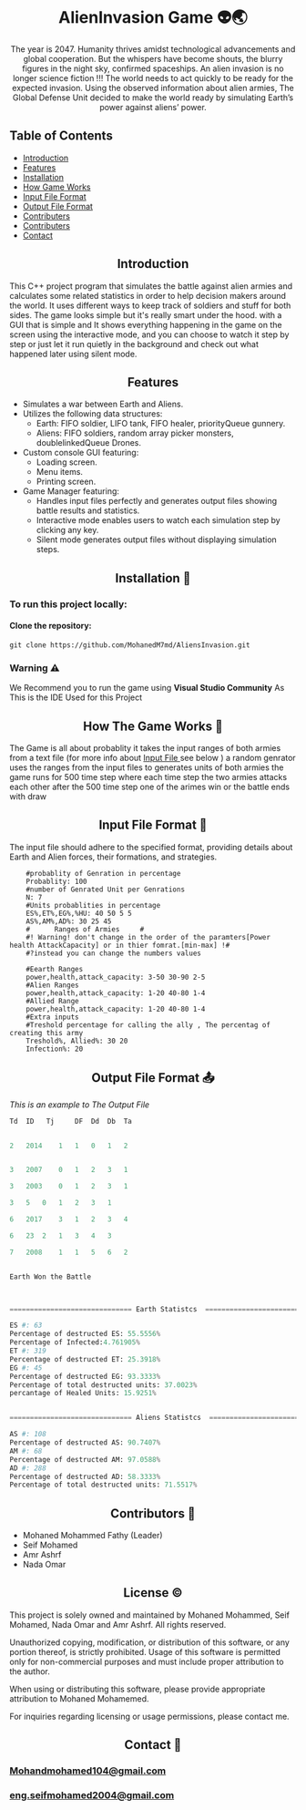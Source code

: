 <h1 id="Main Heading" style="text-align: center;">AlienInvasion Game 👽🌏</h1>


<div class="Game-Story" align="center">
    <p>The year is 2047. Humanity thrives amidst technological advancements and global cooperation. But the whispers have become shouts, the blurry figures in the night sky, confirmed spaceships. An alien              invasion is no longer science fiction !!! The world needs to act quickly to be ready for the expected invasion. Using the observed information about alien armies, The Global Defense Unit decided to make            the world ready by simulating Earth’s power against aliens’ power.
    </p>
</div>

<div>

## Table of Contents
  - <a href="#Intro">Introduction</a>
  - <a href="#fea">Features</a>
  - <a href="#inst">Installation</a>
  - <a href="#Work">How Game Works </a>
  - <a href="#input">Input File Format</a>
  - <a href="#output">Output File Format</a>
  - <a href="#con">Contributers </a>
  - <a href="#li">Contributers </a>
  - <a href="#contact">Contact </a>


</div>

<div class="Project Intro">
    <h2 align="center" id="Intro">Introduction</h2>
    <p>
    This C++ project program that simulates the battle against alien armies and calculates some related statistics in order to help decision makers around the world. It uses different ways to keep track of soldiers and stuff for both sides. The game looks simple but it's really smart under the hood. with a GUI that is simple and It shows everything happening in the game on the screen using the interactive mode, and you can choose to watch it step by step or just let it run quietly in the background and check out what happened later using silent mode.
    </p>
</div>

<div class="Features">

<h2 align="center" id="fea">Features</h2>

- Simulates a war between Earth and Aliens.
- Utilizes the following data structures:
    - Earth: FIFO soldier, LIFO tank, FIFO healer, priorityQueue gunnery.
    - Aliens: FIFO soldiers, random array picker monsters, doublelinkedQueue Drones.
- Custom console GUI featuring:
    - Loading screen.
    - Menu items.
    - Printing screen.
- Game Manager featuring:
    - Handles input files perfectly and generates output files showing battle results and statistics.
    - Interactive mode enables users to watch each simulation step by clicking any key.
    - Silent mode generates output files without displaying simulation steps.

</div>

<div class="Installation">

<h2 align="center" id="inst">Installation 🔽</h2>

### To run this project locally:

#### Clone the repository:

```
git clone https://github.com/MohanedM7md/AliensInvasion.git 
```

### Warning ⚠️

We Recommend you to run the game using **Visual Studio Community**
As This is the IDE Used for this Project

</div>

<div class="How Works">
<h2 align="center" id="Work">How The Game Works 🎲</h2>

The Game is all about probablity it takes the input ranges of both armies from a text file
(for more info about 
<a href="#input"> Input File </a> see below
) a random genrator uses the ranges from the input files to generates units of both armies the game runs for 500 time step where each time step the two armies attacks each other after the 500 time step one of the arimes win or the battle ends with draw


</div>

<div class="Input-Txt">

<h2 align="center" id="input">Input File Format 📃</h2>

The input file should adhere to the specified format, providing details about Earth and Alien forces, their formations, and strategies.



```YML
    #probablity of Genration in percentage
    Probablity: 100
    #number of Genrated Unit per Genrations
    N: 7
    #Units probablities in percentage
    ES%,ET%,EG%,%HU: 40 50 5 5
    AS%,AM%,AD%: 30 25 45
    #      Ranges of Armies     # 
    #! Warning! don't change in the order of the paramters[Power health AttackCapacity] or in thier fomrat.[min-max] !#
    #?instead you can change the numbers values

    #Eearth Ranges
    power,health,attack_capacity: 3-50 30-90 2-5
    #Alien Ranges
    power,health,attack_capacity: 1-20 40-80 1-4
    #Allied Range
    power,health,attack_capacity: 1-20 40-80 1-4
    #Extra inputs
    #Treshold percentage for calling the ally , The percentag of creating this army
    Treshold%, Allied%: 30 20
    Infection%: 20
```

</div>

<div class="output-Txt">

<h2 align="center" id="output">Output File Format 📤</h2>

*This is an example to The Output File*

```Python
Td	ID	 Tj    	DF	Dd	Db	Ta


2	2014	1	1	0	1	2


3	2007	0	1	2	3	1

3	2003	0	1	2	3	1

3	5	0	1	2	3	1

6	2017	3	1	2	3	4

6	23	2	1	3	4	3

7	2008	1	1	5	6	2


Earth Won the Battle



============================== Earth Statistcs  ===============================

ES #: 63
Percentage of destructed ES: 55.5556%
Percentage of Infected:4.761905%
ET #: 319
Percentage of destructed ET: 25.3918%
EG #: 45
Percentage of destructed EG: 93.3333%
Percentage of total destructed units: 37.0023%
percantage of Healed Units: 15.9251%


============================== Aliens Statistcs  ===============================

AS #: 108
Percentage of destructed AS: 90.7407%
AM #: 68
Percentage of destructed AM: 97.0588%
AD #: 288
Percentage of destructed AD: 58.3333%
Percentage of total destructed units: 71.5517%

```

</div>

<div class = "Contributes">

<h2 align="center" id="con"> Contributors 👬</h2>

- Mohaned Mohammed Fathy (Leader)
- Seif Mohamed
- Amr Ashrf
- Nada Omar


</div>

<div class = "License">

<h2 align="center" id="li"> License ©️ </h2>

This project is solely owned and maintained by Mohaned Mohammed, Seif Mohamed, Nada Omar and Amr Ashrf. All rights reserved.

Unauthorized copying, modification, or distribution of this software, or any portion thereof, is strictly prohibited. Usage of this software is permitted only for non-commercial purposes and must include proper attribution to the author.

When using or distributing this software, please provide appropriate attribution to Mohaned Mohamemed.

For inquiries regarding licensing or usage permissions, please contact me.

</div>

<div class = "Contact">


<h2 align="center" id="contact"> Contact 📧 </h2>

### Mohandmohamed104@gmail.com
### eng.seifmohamed2004@gmail.com

</div>
